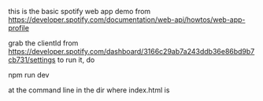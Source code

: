 this is the basic spotify web app demo from https://developer.spotify.com/documentation/web-api/howtos/web-app-profile 

grab the clientId from https://developer.spotify.com/dashboard/3166c29ab7a243ddb36e86bd9b7cb731/settings
to run it, do 

npm run dev

at the command line in the dir where index.html is
